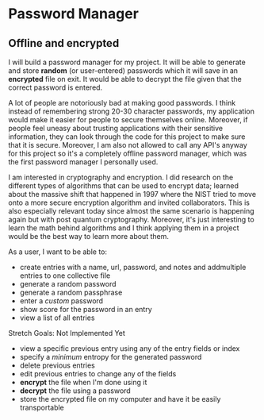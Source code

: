 # Password Manager

## Offline and encrypted


I will build a password manager for my project. It will be able to generate and store **random** (or user-entered) 
passwords which it will save in an **encrypted** file on exit. It would be able to decrypt the file given that the 
correct password is entered.

A lot of people are notoriously bad at making good passwords. I think instead of remembering strong 20-30 character 
passwords, my application would make it easier for people to secure themselves online. Moreover, if people feel 
uneasy about trusting applications with their sensitive information, they can look through the code for this project
to make sure that it is secure. Moreover, I am also not allowed to call any API's anyway for this project so it's a 
completely offline password manager, which was the first password manager I personally used. 

I am interested in cryptography and encryption. I did research on the different types of algorithms that can be 
used to encrypt data; learned about the massive shift that happened in 1997 where the NIST tried to move onto a more
secure encryption algorithm and invited collaborators. This is also especially relevant today since almost the same
scenario is happening again but with post quantum cryptography. Moreover, it's just interesting to learn the math 
behind algorithms and I think applying them in a project would be the best way to learn more about them. 


As a user, I want to be able to:
- create entries with a name, url, password, and notes and addmultiple entries to one collective file
- generate a random password
- generate a random passphrase
- enter a *custom* password
- show score for the password in an entry 
- view a list of all entries

Stretch Goals: Not Implemented Yet
- view a specific previous entry using any of the entry fields or index 
- specify a *minimum* entropy for the generated password
- delete previous entries
- edit previous entries to change any of the fields
- **encrypt** the file when I'm done using it
- **decrypt** the file using a password
- store the encrypted file on my computer and have it be easily transportable
